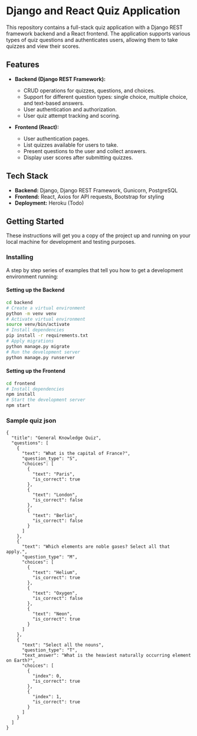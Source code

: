 
# Django and React Quiz Application

This repository contains a full-stack quiz application with a Django REST framework backend and a React frontend. The application supports various types of quiz questions and authenticates users, allowing them to take quizzes and view their scores.

## Features

- **Backend (Django REST Framework):**
  - CRUD operations for quizzes, questions, and choices.
  - Support for different question types: single choice, multiple choice, and text-based answers.
  - User authentication and authorization.
  - User quiz attempt tracking and scoring.
  
- **Frontend (React):**
  - User authentication pages.
  - List quizzes available for users to take.
  - Present questions to the user and collect answers.
  - Display user scores after submitting quizzes.

## Tech Stack

- **Backend:** Django, Django REST Framework, Gunicorn, PostgreSQL
- **Frontend:** React, Axios for API requests, Bootstrap for styling
- **Deployment:** Heroku (Todo)

## Getting Started

These instructions will get you a copy of the project up and running on your local machine for development and testing purposes.

### Installing

A step by step series of examples that tell you how to get a development environment running:

#### Setting up the Backend

```bash
cd backend
# Create a virtual environment
python -m venv venv
# Activate virtual environment
source venv/bin/activate
# Install dependencies
pip install -r requirements.txt
# Apply migrations
python manage.py migrate
# Run the development server
python manage.py runserver
```

#### Setting up the Frontend

```bash
cd frontend
# Install dependencies
npm install
# Start the development server
npm start
```
### Sample quiz json

```
{
  "title": "General Knowledge Quiz",
  "questions": [
    {
      "text": "What is the capital of France?",
      "question_type": "S",
      "choices": [
        {
          "text": "Paris",
          "is_correct": true
        },
        {
          "text": "London",
          "is_correct": false
        },
        {
          "text": "Berlin",
          "is_correct": false
        }
      ]
    },
    {
      "text": "Which elements are noble gases? Select all that apply.",
      "question_type": "M",
      "choices": [
        {
          "text": "Helium",
          "is_correct": true
        },
        {
          "text": "Oxygen",
          "is_correct": false
        },
        {
          "text": "Neon",
          "is_correct": true
        }
      ]
    },
    {
      "text": "Select all the nouns",
      "question_type": "T",
      "text_answer": "What is the heaviest naturally occurring element on Earth?",
      "choices": [
        {
          "index": 0,
          "is_correct": true
        },
        {
          "index": 1,
          "is_correct": true
        }
      ]
    }
  ]
}
```


